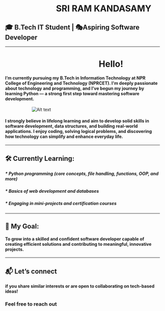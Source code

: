 # &nbsp;&nbsp;&nbsp;&nbsp;&nbsp;&nbsp;&nbsp;&nbsp;&nbsp;&nbsp;&nbsp;&nbsp;&nbsp;&nbsp;&nbsp;&nbsp;&nbsp;&nbsp;&nbsp;&nbsp;&nbsp;&nbsp;&nbsp;&nbsp;&nbsp;**SRI RAM KANDASAMY**
## 🎓 B.Tech IT Student | 🎭Aspiring Software Developer
***
# &nbsp;&nbsp;&nbsp;&nbsp;&nbsp;&nbsp;&nbsp;&nbsp;&nbsp;&nbsp;&nbsp;&nbsp;&nbsp;&nbsp;&nbsp;&nbsp;&nbsp;&nbsp;&nbsp;&nbsp;&nbsp;&nbsp;&nbsp;&nbsp;&nbsp;&nbsp;&nbsp;&nbsp;&nbsp;&nbsp;&nbsp;&nbsp;&nbsp;&nbsp;&nbsp;&nbsp;&nbsp;&nbsp;&nbsp;&nbsp;&nbsp;&nbsp;&nbsp;&nbsp;&nbsp;&nbsp;**Hello!**
#### I’m currently pursuing my B.Tech in Information Technology at NPR College of Engineering and Technology (NPRCET). I'm deeply passionate about technology and programming, and I’ve begun my journey by learning Python — a strong first step toward mastering software development.
&nbsp;&nbsp;&nbsp;&nbsp;&nbsp;&nbsp;&nbsp;&nbsp;&nbsp;&nbsp;&nbsp;&nbsp;&nbsp;&nbsp;&nbsp;&nbsp;&nbsp;&nbsp;&nbsp;&nbsp;&nbsp;&nbsp;![Alt text](https://media4.giphy.com/media/v1.Y2lkPTc5MGI3NjExb2lnZ2w0MXZsMXBobW5kZjVnNmUzdDJ4ZTVkMmlqOWl3YjhpYjczaSZlcD12MV9pbnRlcm5hbF9naWZfYnlfaWQmY3Q9Zw/wLNuW1tCKRiPmDV5Y4/giphy.gif)

####  I strongly believe in lifelong learning and aim to develop solid skills in software development, data structures, and building real-world applications. I enjoy coding, solving logical problems, and discovering how technology can simplify and enhance everyday life.
---
## **🛠 Currently Learning:**

##### * Python programming (core concepts, file handling, functions, OOP, and more)

##### * Basics of web development and databases

##### * Engaging in mini-projects and certification courses

---
## **🎯 My Goal:**
#### To grow into a skilled and confident software developer capable of creating efficient solutions and contributing to meaningful, innovative projects.
---
## **📬 Let’s connect** 
#### if you share similar interests or are open to collaborating on tech-based ideas!

### Feel free to reach out
